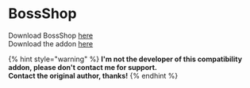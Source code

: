 # BossShop

Download BossShop [here](https://www.spigotmc.org/resources/bossshoppro-the-most-powerful-chest-gui-shop-menu-plugin.222/)\
Download the addon [here](https://www.spigotmc.org/resources/itemsadder-bossshop-integration.72396/)

{% hint style="warning" %}
**I'm not the developer of this compatibility addon, please don't contact me for support.** \
**Contact the original author, thanks!**
{% endhint %}
